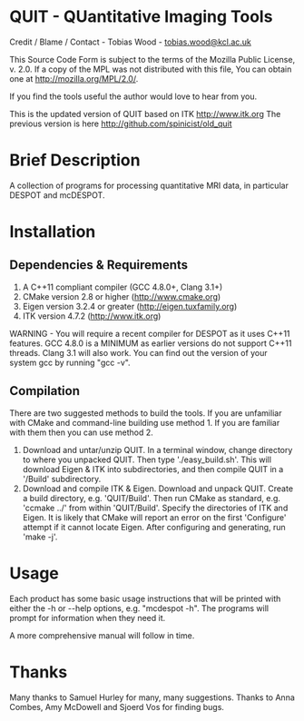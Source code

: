 # QUIT - QUantitative Imaging Tools #

Credit / Blame / Contact - Tobias Wood - tobias.wood@kcl.ac.uk

This Source Code Form is subject to the terms of the Mozilla Public
License, v. 2.0. If a copy of the MPL was not distributed with this
file, You can obtain one at http://mozilla.org/MPL/2.0/.
 
If you find the tools useful the author would love to hear from you.

This is the updated version of QUIT based on ITK http://www.itk.org
The previous version is here http://github.com/spinicist/old_quit

# Brief Description #

A collection of programs for processing quantitative MRI data, in particular
DESPOT and mcDESPOT.

# Installation #

## Dependencies & Requirements ##

1. A C++11 compliant compiler (GCC 4.8.0+, Clang 3.1+)
2. CMake version 2.8 or higher (http://www.cmake.org)
3. Eigen version 3.2.4 or greater (http://eigen.tuxfamily.org)
4. ITK version 4.7.2 (http://www.itk.org)

WARNING - You will require a recent compiler for DESPOT as it uses C++11
features. GCC 4.8.0 is a MINIMUM as earlier versions do not support C++11
threads. Clang 3.1 will also work. You can find out the version of your
system gcc by running "gcc -v".

## Compilation ##

There are two suggested methods to build the tools. If you are unfamiliar with
CMake and command-line building use method 1. If you are familiar with them
then you can use method 2.

1. Download and untar/unzip QUIT. In a terminal window, change directory to
where you unpacked QUIT. Then type './easy_build.sh'. This will download Eigen
& ITK into subdirectories, and then compile QUIT in a '/Build' subdirectory.
2. Download and compile ITK & Eigen. Download and unpack QUIT. Create a build
directory, e.g. 'QUIT/Build'. Then run CMake as standard, e.g. 'ccmake ../'
from within 'QUIT/Build'. Specify the directories of ITK and Eigen. It is
likely that CMake will report an error on the first 'Configure' attempt if it
cannot locate Eigen. After configuring and generating, run 'make -j'.

# Usage #

Each product has some basic usage instructions that will be printed with either
the -h or --help options, e.g. "mcdespot -h". The programs will prompt for
information when they need it.

A more comprehensive manual will follow in time.

# Thanks #

Many thanks to Samuel Hurley for many, many suggestions.
Thanks to Anna Combes, Amy McDowell and Sjoerd Vos for finding bugs.

